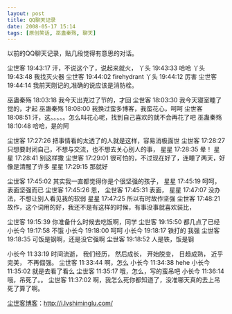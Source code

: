 ```yaml
---
layout: post
title: QQ聊天记录
date: 2008-05-17 15:14
tags: [原创笑话, 巫蛊秦殇, 聊天]
---
```

以前的QQ聊天记录，贴几段觉得有意思的对话。

尘世客 19:43:17
汗，不说这个了，说起来就火，
丫头 19:43:33
哈哈
丫头 19:43:48
我找灭火器
尘世客 19:44:02
firehydrant
丫头 19:44:12
厉害
尘世客 19:44:14
我前天刚记的,准确的说应该是消防栓。

巫蛊秦殇 18:03:18
我今天出克过了节的，才回
尘世客 18:03:30
我今天寝室睡了觉的，才起
巫蛊秦殇 18:08:00
我换过蛮多博客，我蛮花心，呵呵
尘世客 18:08:51
汗，这。。。。。怎么叫花心呢，找到自己喜欢的就不会再花了吧
巫蛊秦殇 18:10:48
哈哈，是的阿

尘世客 17:27:26
把事情看的太透了的人就是这样，容易消极面世
尘世客 17:28:27
只想要封闭自己，不想与交流，也不想去关心别人的事，
星星 17:28:35
晕！
星星 17:28:41
别这样撒
尘世客 17:29:01
很可怕的，不过现在好了，连睡了两天，好像是清醒了许多
星星 17:29:15
那就好

尘世客 17:45:02
其实我一直都觉得你是个很坚强的孩子，
星星 17:45:19
呵呵，表面坚强而已
尘世客 17:45:26
恩，
尘世客 17:45:31
表面，
星星 17:47:07
没办法，不想让别人看见我的软弱
星星 17:47:25
所以有时故作坚强
尘世客 17:48:21
故作，这个词用的好，我还不是有这样的时候，有事没事就喜欢装比，

尘世客 19:15:39
你准备什么时候去吃饭啊，同学
尘世客 19:15:50
都几点了已经
小长今 19:17:58
不饿
小长今 19:18:00
呵呵
小长今 19:18:17
铁打的 我强
尘世客 19:18:35
可饭是钢啊，还是没它强啊
尘世客 19:18:52
人是铁，饭是钢

小长今 11:33:19
时间流逝，
我们经历，
然后成长，
开始脱变，
日趋成熟，
近乎完美，
不再倔强。
尘世客 11:33:44
啊，怎么
小长今 11:34:38
hehe
小长今 11:35:02
就是去看了看么
尘世客 11:35:17
哦，怎么，写的蛮吊吧
小长今 11:36:14
哦，吊死了。。
尘世客 11:37:02
啊，我怎么死你都知道了，没准哪天真的去上吊死了算了啊。

<a href="http://i.lvshiminglu.com/">尘世客博客</a>：<a href="http://i.lvshiminglu.com/">http://i.lvshiminglu.com/</a>

